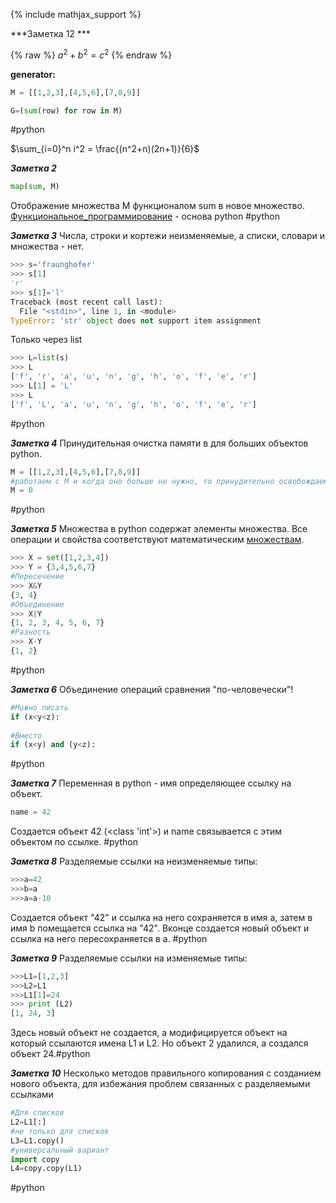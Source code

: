 {% include mathjax_support %}

***Заметка 12  ***

{% raw %}
$a^2 + b^2 = c^2$
{% endraw %}  

**generator:**
```python
M = [[1,2,3],[4,5,6],[7,8,9]]

G=(sum(row) for row in M)
```
#python 

$\sum_{i=0}^n i^2 = \frac{(n^2+n)(2n+1)}{6}$

***Заметка 2***
```python
map(sum, M)
```

Отображение множества M функционалом sum в новое множество. [Функциональное_программирование](https://ru.m.wikipedia.org/wiki/Функциональное_программирование) - основа python
#python 

***Заметка 3***
Числа, строки и кортежи неизменяемые, а списки, словари и множества - нет.
```python
>>> s='fraunghofer'
>>> s[1]
'r'
>>> s[1]='l'
Traceback (most recent call last):
  File "<stdin>", line 1, in <module>
TypeError: 'str' object does not support item assignment
```
Только через list
```python
>>> L=list(s)
>>> L
['f', 'r', 'a', 'u', 'n', 'g', 'h', 'o', 'f', 'e', 'r']
>>> L[1] = 'L'
>>> L
['f', 'L', 'a', 'u', 'n', 'g', 'h', 'o', 'f', 'e', 'r']
```
#python 

***Заметка 4***
Принудительная очистка памяти в для больших объектов python.
```python
M = [[1,2,3],[4,5,6],[7,8,9]]
#работаем с M и когда оно больше не нужно, то принудительно освобождаем память
M = 0
```
#python 

***Заметка 5***
Множества в python содержат элементы множества. Все операции и свойства соответствуют математическим [множествам](https://ru.wikipedia.org/wiki/Множество). 
```python
>>> X = set([1,2,3,4])
>>> Y = {3,4,5,6,7}
#Пересечение
>>> X&Y
{3, 4}
#Объединение
>>> X|Y
{1, 2, 3, 4, 5, 6, 7}
#Разность
>>> X-Y
{1, 2}

```
#python 

***Заметка 6***
Объединение операций сравнения "по-человечески"!
```python
#Можно писать
if (x<y<z):
    
#Вместо
if (x<y) and (y<z):

```
#python 


***Заметка 7***
Переменная в python - имя определяющее ссылку на объект.
```python
name = 42 
```
Создается объект 42 (<class 'int'>) и name связывается с этим объектом по ссылке.
#python 

***Заметка 8***
Разделяемые ссылки на неизменяемые типы:
```python
>>>a=42
>>>b=a
>>>a=a-10
```
Создается объект "42" и ссылка на него сохраняется в имя a, затем в имя b помещается ссылка на "42". Вконце создается новый объект и ссылка на него пересохраняется в a. 
#python

***Заметка 9***
Разделяемые ссылки на изменяемые типы:
```python
>>>L1=[1,2,3]
>>>L2=L1
>>>L1[1]=24
>>> print (L2)
[1, 24, 3]
```
Здесь новый объект не создается, а модифицируется объект на который ссылаются имена L1 и L2. Но объект 2 удалился, а создался объект 24.#python


***Заметка 10***
Несколько методов правильного копирования с созданием нового объекта, для избежания проблем связанных с разделяемыми ссылками
```python
#Для списков 
L2=L1[:]
#не только для списков
L3=L1.copy()
#универсальный вариант
import copy
L4=copy.copy(L1)    
```
#python
